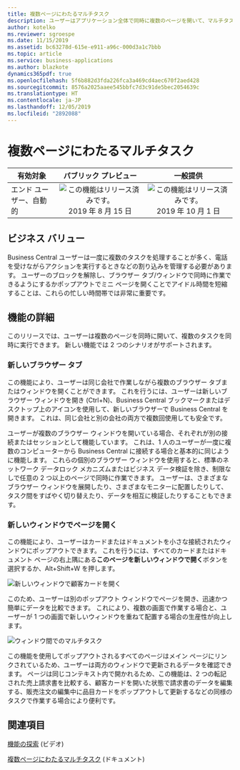 ```yaml
---
title: 複数ページにわたるマルチタスク
description: ユーザーはアプリケーション全体で同時に複数のページを開いて、マルチタスク処理をサポートできます。
author: kotelko
ms.reviewer: sgroespe
ms.date: 11/15/2019
ms.assetid: bc63278d-615e-e911-a96c-000d3a1c7bbb
ms.topic: article
ms.service: business-applications
ms.author: blazkote
dynamics365pdf: true
ms.openlocfilehash: 5f6b882d3fda226fca3a469cd4aec670f2aed428
ms.sourcegitcommit: 8576a2025aaee545bbfc7d3c91de5bec2054639c
ms.translationtype: HT
ms.contentlocale: ja-JP
ms.lasthandoff: 12/05/2019
ms.locfileid: "2892088"
---
```

# <a name="multitask-across-multiple-pages"></a>複数ページにわたるマルチタスク


| 有効対象    |  パブリック プレビュー | 一般提供 | 
| ---------- | :----------: |:----------: |
|エンド ユーザー、自動的|![この機能はリリース済みです。](/dynamics365-release-plan/media/green-checkmark.png "この機能はリリース済みです。") 2019 年 8 月 15 日| ![この機能はリリース済みです。](/dynamics365-release-plan/media/green-checkmark.png "この機能はリリース済みです。") 2019 年 10 月 1 日|


## <a name="business-value"></a>ビジネス バリュー
<!-- bv start -->
Business Central ユーザーは一度に複数のタスクを処理することが多く、電話を受けながらアクションを実行するときなどの割り込みを管理する必要があります。 ユーザーのブロックを解除し、ブラウザー タブ/ウィンドウで同時に作業できるようにするかポップアウトでミニ ページを開くことでアイドル時間を短縮することは、これらの忙しい時間帯では非常に重要です。
<!-- bv end -->



## <a name="feature-details"></a>機能の詳細
<!--feature detail start -->
このリリースでは、ユーザーは複数のページを同時に開いて、複数のタスクを同時に実行できます。 新しい機能では 2 つのシナリオがサポートされます。

### <a name="new-browser-tab"></a>新しいブラウザー タブ
この機能により、ユーザーは同じ会社で作業しながら複数のブラウザー タブまたはウィンドウを開くことができます。 これを行うには、ユーザーは新しいブラウザー ウィンドウを開き (Ctrl+N)、Business Central ブックマークまたはデスクトップ上のアイコンを使用して、新しいブラウザーで Business Central を開きます。 これは、同じ会社と別の会社の両方で複数回使用しても安全です。 

ユーザーが複数のブラウザー ウィンドウを開いている場合、それぞれが別の接続またはセッションとして機能しています。 これは、1 人のユーザーが一度に複数のコンピューターから Business Central に接続する場合と基本的に同じように機能します。 これらの個別のブラウザー ウィンドウを使用すると、標準のネットワーク データロック メカニズムまたはビジネス データ検証を除き、制限なしで任意の 2 つ以上のページで同時に作業できます。 ユーザーは、さまざまなブラウザー ウィンドウを展開したり、さまざまなモニターに配置したりして、タスク間をすばやく切り替えたり、データを相互に検証したりすることもできます。

### <a name="open-page-in-a-new-window"></a>新しいウィンドウでページを開く
この機能により、ユーザーはカードまたはドキュメントを小さな接続されたウィンドウにポップアウトできます。 これを行うには、すべてのカードまたはドキュメント ページの右上隅にある**このページを新しいウィンドウで開く**ボタンを選択するか、Alt+Shift+W を押します。

![新しいウィンドウで顧客カードを開く](media/new-window.png "新しいウィンドウで顧客カードを開く")

このため、ユーザーは別のポップアウト ウィンドウでページを開き、迅速かつ簡単にデータを比較できます。 これにより、複数の画面で作業する場合と、ユーザーが 1 つの画面で新しいウィンドウを重ねて配置する場合の生産性が向上します。

![ウィンドウ間でのマルチタスク](media/multitasking.png "ウィンドウ間でのマルチタスク")

この機能を使用してポップアウトされるすべてのページはメイン ページにリンクされているため、ユーザーは両方のウィンドウで更新されるデータを確認できます。 ページは同じコンテキスト内で開かれるため、この機能は、2 つの転記された売上請求書を比較する、顧客カードを開いた状態で請求書のデータを編集する、販売注文の編集中に品目カードをポップアウトして更新するなどの同様のタスクで作業する場合により便利です。

<!--feature detail end -->










## <a name="see-also"></a>関連項目
[機能の探索](https://aka.ms/ROGBC19RW2ROV10) (ビデオ)

[複数ページにわたるマルチタスク](https://docs.microsoft.com/dynamics365/business-central/ui-enter-data#multitasking-across-multiple-pages) (ドキュメント)
